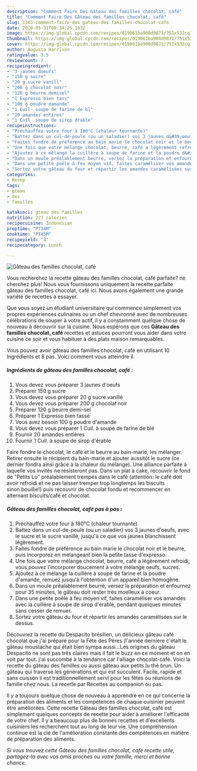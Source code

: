 ```yaml
---
description: "Comment Faire Des Gâteau des familles chocolat, café"
title: "Comment Faire Des Gâteau des familles chocolat, café"
slug: 1163-comment-faire-des-gateau-des-familles-chocolat-cafe
date: 2020-05-31T06:34:25.103Z
image: https://img-global.cpcdn.com/recipes/019061ba908d9871/751x532cq70/gateau-des-familles-chocolat-cafe-photo-principale-de-la-recette.jpg
thumbnail: https://img-global.cpcdn.com/recipes/019061ba908d9871/751x532cq70/gateau-des-familles-chocolat-cafe-photo-principale-de-la-recette.jpg
cover: https://img-global.cpcdn.com/recipes/019061ba908d9871/751x532cq70/gateau-des-familles-chocolat-cafe-photo-principale-de-la-recette.jpg
author: Augusta Harrison
ratingvalue: 3.5
reviewcount: 7
recipeingredient:
- "3 jaunes doeufs"
- "150 g sucre"
- "20 g sucre vanill"
- "200 g chocolat noir"
- "120 g beurre demisel"
- "1 Expresso bien tass"
- "100 g poudre damande"
- "1 Cuil  soupe de farine de bl"
- "20 amandes entires"
- "1 Cuil  soupe de sirop drable"
recipeinstructions:
- "Préchauffez votre four à 180°C (chaleur tournante)"
- "Battez dans un cul-de-poule (ou un saladier) vos 3 jaunes d&#39;oeufs, avec le sucre et le sucre vanillé, jusqu&#39;à ce que vos jaunes blanchissent légèrement."
- "Faites fondre de préférence au bain marie le chocolat noir et le beurre, puis incorporez en mélangeant bien la petite tasse d&#39;expresso."
- "Une fois que votre mélange chocolat, beurre, café a légèrement refroidi, vous pouvez l&#39;incorporer doucement à votre mélange oeufs, sucres."
- "Ajoutez à ce mélange la cuillère à soupe de farine et la poudre d&#39;amande, remuez jusqu&#39;à l&#39;obtention d&#39;un appareil bien homogène."
- "Dans un moule préalablement beurré, versez la préparation et enfournez pour 35 minutes, le gâteau doit rester très moelleux à coeur."
- "Dans une petite poêle à feu moyen vif, faites caraméliser vos amandes avec la cuillère à soupe de sirop d&#39;érable, pendant quelques minutes sans cesser de remuer."
- "Sortez votre gâteau du four et répartir les amandes caramélisées sur le dessus."
categories:
- Resep
tags:
- gteau
- des
- familles

katakunci: gteau des familles 
nutrition: 227 calories
recipecuisine: Indonesian
preptime: "PT34M"
cooktime: "PT45M"
recipeyield: "3"
recipecategory: Lunch

---
```



![Gâteau des familles chocolat, café](https://img-global.cpcdn.com/recipes/019061ba908d9871/751x532cq70/gateau-des-familles-chocolat-cafe-photo-principale-de-la-recette.jpg)

Vous recherchez la recette gâteau des familles chocolat, café parfaite? ne cherchez plus! Nous vous fournissons uniquement la recette parfaite gâteau des familles chocolat, café ici. Nous avons également une grande variété de recettes à essayer.

Que vous soyez un étudiant universitaire qui commence simplement vos propres expériences culinaires ou un chef chevronné avec de nombreuses célébrations de souper à votre actif, il y a constamment quelque chose de nouveau à découvrir sur la cuisine. Nous espérons que ces <strong> Gâteau des familles chocolat, café </strong> recettes et astuces pourront vous aider dans votre cuisine ce soir et vous habituer à des plats maison remarquables.

<!--inarticleads1-->

Vous pouvez avoir gâteau des familles chocolat, café en utilisant 10 Ingrédients et 8 pas. Voici comment vous atteindre il.

##### Ingrédients de gâteau des familles chocolat, café :

1. Vous devez vous préparer 3 jaunes d&#39;oeufs
1. Préparer 150 g sucre
1. Vous devez vous préparer 20 g sucre vanillé
1. Vous devez vous préparer 200 g chocolat noir
1. Préparer 120 g beurre demi-sel
1. Préparer 1 Expresso bien tassé
1. Vous avez besoin 100 g poudre d&#39;amande
1. Vous devez vous préparer 1 Cuil. à soupe de farine de blé
1. Fournir 20 amandes entières
1. Fournir 1 Cuil. à soupe de sirop d&#39;érable


Faire fondre le chocolat, le café et le beurre au bain-marie, les mélanger. Retirer ensuite le récipient du bain-marie et ajouter aussitôt le sucre (ce dernier fondra ainsi grâce à la chaleur du mélange). Une alliance parfaite à laquelle vos invités ne résisteront pas. Dans un plat à cake, recouvrir le fond de &#34;Petits Lu&#34; préalablement trempés dans le café (attention: le café doit avoir refroidi et ne pas laisser tremper trop longtemps les biscuits sinon.bouillie!) puis recouvrir de chocolat fondu et recommencer en alternant biscuits/café et chocolat. 

<!--inarticleads2-->

##### Gâteau des familles chocolat, café pas à pas :

1. Préchauffez votre four à 180°C (chaleur tournante)
1. Battez dans un cul-de-poule (ou un saladier) vos 3 jaunes d&#39;oeufs, avec le sucre et le sucre vanillé, jusqu&#39;à ce que vos jaunes blanchissent légèrement.
1. Faites fondre de préférence au bain marie le chocolat noir et le beurre, puis incorporez en mélangeant bien la petite tasse d&#39;expresso.
1. Une fois que votre mélange chocolat, beurre, café a légèrement refroidi, vous pouvez l&#39;incorporer doucement à votre mélange oeufs, sucres.
1. Ajoutez à ce mélange la cuillère à soupe de farine et la poudre d&#39;amande, remuez jusqu&#39;à l&#39;obtention d&#39;un appareil bien homogène.
1. Dans un moule préalablement beurré, versez la préparation et enfournez pour 35 minutes, le gâteau doit rester très moelleux à coeur.
1. Dans une petite poêle à feu moyen vif, faites caraméliser vos amandes avec la cuillère à soupe de sirop d&#39;érable, pendant quelques minutes sans cesser de remuer.
1. Sortez votre gâteau du four et répartir les amandes caramélisées sur le dessus.


Découvrez la recette du Despacito brésilien, un délicieux gâteau café chocolat que j&#39;ai préparé pour la Fête des Pères (l&#39;année dernière c&#39;était le gâteau moustache qui était bien sympa aussi…Les origines du gâteau Despacito ne sont pas très claires mais il fait le buzz en ce moment et on en voit par tout. j&#39;ai succombé à la tendance car l&#39;alliage chocolat-café. Voici la recette du gâteau des familles ou aussi gâteau aux petits lu thé brun. Un gâteau qui traverse les générations et qui est succulent. Facile, rapide et sans cuisson il est traditionnellement servi pour les fêtes ou réunions de famille chez nous. La recette par Recettes au companion ou pas. 

<!--inarticleads1-->

<p>
Il y a toujours quelque chose de nouveau à apprendre en ce qui concerne la préparation des aliments et les compétences de chaque cuisinier peuvent être améliorées. Cette recette Gâteau des familles chocolat, café est simplement quelques concepts de recette pour aider à améliorer l'efficacité de votre chef. Il y a beaucoup plus de bonnes recettes et d'excellents cuisiniers les recherchent tout au long de leur vie. Une compréhension continue est la clé de l'amélioration constante des compétences en matière de préparation des aliments.
</p>

<p>
<i>Si vous trouvez cette Gâteau des familles chocolat, café recette utile, partagez-la avec vos amis proches ou votre famille, merci et bonne chance.</i>
</p>
